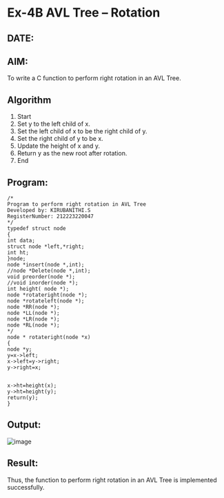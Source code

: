 # Ex-4B AVL Tree – Rotation
## DATE: 
## AIM:
To write a C function to perform right rotation in an AVL Tree.

## Algorithm
1. Start 
2. Set y to the left child of x. 
3. Set the left child of x to be the right child of y. 
4. Set the right child of y to be x. 
5. Update the height of x and y. 
6. Return y as the new root after rotation. 
7. End 
## Program:
```
/*
Program to perform right rotation in AVL Tree
Developed by: KIRUBANITHI.S
RegisterNumber: 212223220047
*/
typedef struct node 
{ 
int data; 
struct node *left,*right; 
int ht; 
}node; 
node *insert(node *,int); 
//node *Delete(node *,int); 
void preorder(node *); 
//void inorder(node *); 
int height( node *); 
node *rotateright(node *); 
node *rotateleft(node *); 
node *RR(node *); 
node *LL(node *); 
node *LR(node *); 
node *RL(node *); 
*/ 
node * rotateright(node *x) 
{ 
node *y; 
y=x->left; 
x->left=y->right; 
y->right=x; 
  
  
x->ht=height(x); 
y->ht=height(y); 
return(y); 
}
```

## Output:
![image](https://github.com/user-attachments/assets/f7c9bf3d-195f-41ab-95fc-004ba497b4d3)



## Result:

Thus, the function to perform right rotation in an AVL Tree is implemented successfully.
